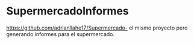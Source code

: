# SupermercadoInformes
https://github.com/adrianllahe17/Supermercado- el mismo proyecto pero generando informes para el supermercado.
